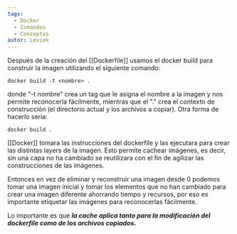 ```yaml
---
tags:
  - Docker
  - Comandos
  - Conceptos
autor: Leviek
---
```

Después de la creación del [[Dockerfile]] usamos el docker build para construir la imagen utilizando el siguiente comando:
```
docker build -t <nombre> .
```
donde "-t nombre" crea un tag que le asigna el nombre a la imagen y nos permite reconocerla fácilmente, mientras que el "." crea el contexto de construcción (el directorio actual y los archivos a copiar).
Otra forma de hacerlo seria:
```
docker build .
```

[[Docker]] tomara las instrucciones del dockerfile y las ejecutara para crear las distintas layers de la imagen.
Esto permite cachear imágenes, es decir, sin una capa no ha cambiado se reutilizara con el fin de agilizar las construcciones de las imágenes.

Entonces en vez de eliminar y reconstruir una imagen desde 0 podemos tomar una imagen inicial y tomar los elementos que no han cambiado para crear una imagen diferente ahorrando tiempo y recursos, por eso es importante etiquetar las imágenes para reconocerlas fácilmente.

Lo importante es que **_la cache aplica tanto para la modificación del dockerfile como de los archivos copiados._**
